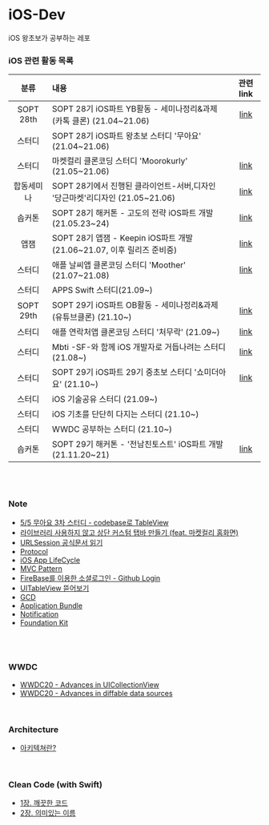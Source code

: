 # iOS-Dev

iOS 왕초보가 공부하는 레포


### iOS 관련 활동 목록
|분류|내용|관련link|
|:--:|:--|:--:|
|SOPT 28th|SOPT 28기 iOS파트 YB활동 - 세미나정리&과제(카톡 클론) (21.04~21.06)|[link](https://github.com/28th-BE-SOPT-iOS-Part/KimHyeSoo)|
|스터디|SOPT 28기 iOS파트 왕초보 스터디 '무아요' (21.04~21.06)||
|스터디|마켓컬리 클론코딩 스터디 'Moorokurly' (21.05~21.06)|[link](https://github.com/MooroKurly/MooroKurly_KimHyeSu)|
|합동세미나|SOPT 28기에서 진행된 클라이언트-서버,디자인 '당근마켓'리디자인 (21.05~21.06)|[link](https://github.com/Be-Daangn/Be-Daangn-iOS)|
|솝커톤|SOPT 28기 해커톤 - 고도의 전략 iOS파트 개발(21.05.23~24)|[link](https://github.com/28th-SOPKATON/SOPKATON-iOS)|
|앱잼|SOPT 28기 앱잼 - Keepin iOS파트 개발(21.06~21.07, 이후 릴리즈 준비중)|[link](https://github.com/TeamKeepin/Keepin-iOS)|
|스터디|애플 날씨앱 클론코딩 스터디 'Moother' (21.07~21.08)|[link](https://github.com/HowIsTheMootherToday/Moother_KimHyeSu)|
|스터디|APPS Swift 스터디(21.09~)||
|SOPT 29th|SOPT 29기 iOS파트 OB활동 - 세미나정리&과제(유튜브클론) (21.10~)|[link](https://github.com/29th-WE-SOPT-iOS-Part/KimHyeSu)|
|스터디|애플 연락처앱 클론코딩 스터디 '처무락' (21.09~)|[link](https://github.com/FutureiOSdeveloper/CheoMooRac_KimHyeSu)|
|스터디|Mbti -SF-와 함께 iOS 개발자로 거듭나려는 스터디 (21.08~)|[link](https://github.com/SwiftFrequency/SwiftFrequency)|
|스터디|SOPT 29기 iOS파트 29기 중초보 스터디 '쇼미더아요' (21.10~)|[link](https://github.com/SHOW-ME-THE-iOS)|
|스터디|iOS 기술공유 스터디 (21.09~)||
|스터디|iOS 기초를 단단히 다지는 스터디 (21.10~)||
|스터디|WWDC 공부하는 스터디 (21.10~)||
|솝커톤|SOPT 29기 해커톤 - '전남친토스트' iOS파트 개발(21.11.20~21)|[link](https://github.com/29th-SOPKATON-8/Client-iOS)|




<br><br>


### Note

- [5/5 무아요 3차 스터디 - codebase로 TableView](https://github.com/hyesuuou/iOS-Dev/tree/main/TableView_CodeBase%202)
- [라이브러리 사용하지 않고 상단 커스텀 탭바 만들기 (feat. 마켓컬리 홈화면)](https://www.notion.so/Custom-Tabbar-48f620ba17cb41d3a455180d37c2d6c7)
- [URLSession 공식문서 읽기](https://github.com/hyesuuou/iOS-Dev/issues/9)
- [Protocol](https://github.com/hyesuuou/iOS-Dev/blob/main/Protocol.md)
- [iOS App LifeCycle](https://spark-chive-e55.notion.site/APP-Lifecycle-1b60a8f953a64b1ba2b507fa32e91f5e)
- [MVC Pattern](https://spark-chive-e55.notion.site/MVC-Pattern-d6a29a84418446629384ea42e9ace7ab)
- [FireBase를 이용한 소셜로그인 - Github Login](https://spark-chive-e55.notion.site/Firebase-Github-Login-73fcab436c0d4be89b0a1a1dfc5f3c46)
- [UITableView 뜯어보기](https://spark-chive-e55.notion.site/Tableview-0a7337d3b6d14ae7a2ffb57a265f11fc)
- [GCD](https://spark-chive-e55.notion.site/GCD-4846ad0322a14061b3714dc3befcc678)
- [Application Bundle](https://spark-chive-e55.notion.site/APP-Bundle-eac225de4e8448269a394bf6175f9986)
- [Notification](https://spark-chive-e55.notion.site/Notification-3e70cedf0e394ae5899a72c57985b6a5)
- [Foundation Kit](https://spark-chive-e55.notion.site/Foundation-Kit-02d44cd165b24ae7b820b82de7b37c8e)

<br><br>

### WWDC

- [WWDC20 - Advances in UICollectionView](https://spark-chive-e55.notion.site/WWDC20-Advances-in-UICollectionView-ab403f6d11aa4c42bfb007b08a00ebfd)
- [WWDC20 - Advances in diffable data sources](https://spark-chive-e55.notion.site/WWDC2020-Advances-in-diffable-data-sources-babc3c503f2d4d5bb3dad323e03676f9)

<br>

### Architecture

- [아키텍쳐란?](https://spark-chive-e55.notion.site/27748b6291114930882bfcd2d309f525)

<br>

### Clean Code (with Swift)

- [1장. 깨끗한 코드](https://spark-chive-e55.notion.site/1-c0f2802ca3c44b779f77ae701c86ff29)
- [2장. 의미있는 이름](https://spark-chive-e55.notion.site/2-76967f51fd604e1f90041fa864e5dd41)
